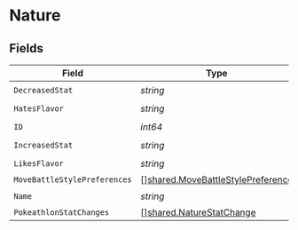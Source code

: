 # Nature


## Fields

| Field                                                                                         | Type                                                                                          | Required                                                                                      | Description                                                                                   | Example                                                                                       |
| --------------------------------------------------------------------------------------------- | --------------------------------------------------------------------------------------------- | --------------------------------------------------------------------------------------------- | --------------------------------------------------------------------------------------------- | --------------------------------------------------------------------------------------------- |
| `DecreasedStat`                                                                               | *string*                                                                                      | :heavy_check_mark:                                                                            | N/A                                                                                           | Attack                                                                                        |
| `HatesFlavor`                                                                                 | *string*                                                                                      | :heavy_check_mark:                                                                            | N/A                                                                                           | Spicy                                                                                         |
| `ID`                                                                                          | *int64*                                                                                       | :heavy_check_mark:                                                                            | N/A                                                                                           | 5                                                                                             |
| `IncreasedStat`                                                                               | *string*                                                                                      | :heavy_check_mark:                                                                            | N/A                                                                                           | Attack                                                                                        |
| `LikesFlavor`                                                                                 | *string*                                                                                      | :heavy_check_mark:                                                                            | N/A                                                                                           | Spicy                                                                                         |
| `MoveBattleStylePreferences`                                                                  | [][shared.MoveBattleStylePreference](../../../pkg/models/shared/movebattlestylepreference.md) | :heavy_minus_sign:                                                                            | N/A                                                                                           |                                                                                               |
| `Name`                                                                                        | *string*                                                                                      | :heavy_check_mark:                                                                            | N/A                                                                                           | Hardy                                                                                         |
| `PokeathlonStatChanges`                                                                       | [][shared.NatureStatChange](../../../pkg/models/shared/naturestatchange.md)                   | :heavy_minus_sign:                                                                            | N/A                                                                                           |                                                                                               |